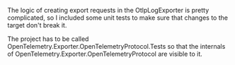 ﻿The logic of creating export requests in the OtlpLogExporter is pretty complicated, 
so I included some unit tests to make sure that changes to the target don't break it.

The project has to be called OpenTelemetry.Exporter.OpenTelemetryProtocol.Tests so that the internals of 
OpenTelemetry.Exporter.OpenTelemetryProtocol are visible to it. 